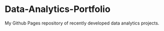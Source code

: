 # Data-Analytics-Portfolio
My Github Pages repository of recently developed data analytics projects.
